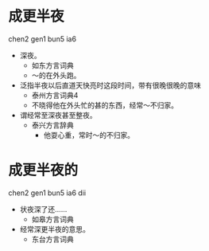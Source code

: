 # 成更半夜
chen2 gen1 bun5 ia6
+ 深夜。
  * 如东方言词典
  - ～的在外头跑。
+ 泛指半夜以后直道天快亮时这段时间，带有很晚很晚的意味
  * 泰州方言词典4
  - 不晓得他在外头忙的甚的东西，经常～不归家。
+ 谓经常至深夜甚至整夜。
  * 泰兴方言辞典
    - 他耍心重，常时～的不归家。

# 成更半夜的
chen2 gen1 bun5 ia6 dii
+ 状夜深了还……
  * 如皋方言词典
+ 经常深更半夜的意思。
  * 东台方言词典
